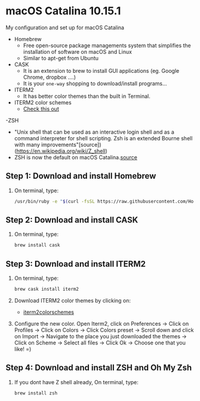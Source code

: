 # macOS Catalina 10.15.1
My configuration and set up for macOS Catalina

- Homebrew
   * Free open-source package managements system that simplifies the installation of software on macOS and Linux
   * Similar to apt-get from Ubuntu
- CASK
  * It is an extension to brew to install GUI applications (eg. Google Chrome, dropbox ....)
  * It is your `one-way` shopping to download/install programs...
- ITERM2 
  * It has better color themes than the built in Terminal.
- ITERM2 color schemes
  * [Check this out](http://iterm2colorschemes.com/)
  
-ZSH
  *  "Unix shell that can be used as an interactive login shell and as a command interpreter for shell scripting. Zsh is an extended Bourne shell with many improvements"[source])(https://en.wikipedia.org/wiki/Z_shell)
  * ZSH is now the default on macOS Catalina.[source](https://support.apple.com/en-us/HT208050)


## Step 1: Download and install Homebrew

1. On terminal, type:

   ```sh
   /usr/bin/ruby -e "$(curl -fsSL https://raw.githubusercontent.com/Homebrew/install/master/install)"
   ```

## Step 2: Download and install CASK

1. On terminal, type:

    ```sh
    brew install cask 
    ````
    
## Step 3: Download and install ITERM2
    
1. On terminal, type:
   
   ```sh
   brew cask install iterm2
   ``` 
2. Download ITERM2 color themes by clicking on:
    * [iterm2colorschemes](https://github.com/mbadolato/iTerm2-Color-Schemes/zipball/master)


3. Configure the new color. Open Iterm2, click on Preferences -> Click on Profiles -> Click on Colors -> Click Colors preset -> Scroll down and click on Import -> Navigate to the place you just downloaded the themes -> Click on Scheme -> Select all files -> Click Ok -> Choose one that you like! =)


## Step 4: Download and install ZSH and Oh My Zsh
    
1. If you dont have Z shell already, On terminal, type:
   
   ```sh
   brew install zsh
   ``` 
  
    
